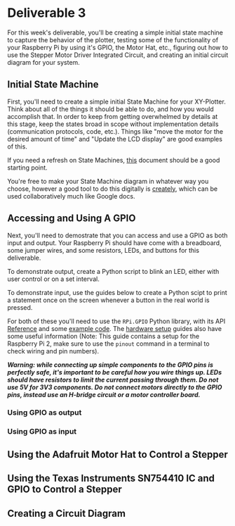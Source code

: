 # Deliverable 3

For this week's deliverable, you'll be creating a simple initial state machine to capture the behavior of the plotter, testing some of the functionality of your Raspberry Pi by using it's GPIO, the Motor Hat, etc., figuring out how to use the Stepper Motor Driver Integrated Circuit, and creating an initial circuit diagram for your system.

## Initial State Machine

First, you'll need to create a simple initial State Machine for your XY-Plotter. Think about all of the things it should be able to do, and how you would accomplish that. In order to keep from getting overwhelmed by details at this stage, keep the states broad in scope without implementation details (communication protocols, code, etc.). Things like "move the motor for the desired amount of time" and "Update the LCD display" are good examples of this.

If you need a refresh on State Machines, [this](http://people.cs.vt.edu/~kafura/ComputationalThinking/Class-Notes/FSM.pdf) document should be a good starting point. 

You're free to make your State Machine diagram in whatever way you choose, however a good tool to do this digitally is [creately](https://creately.com/lp/state-machine-diagram-tool/), which can be used collaboratively much like Google docs.

## Accessing and Using A GPIO

Next, you'll need to demostrate that you can access and use a GPIO as both input and output. Your Raspberry Pi should have come with a breadboard, some jumper wires, and some resistors, LEDs, and buttons for this deliverable.

To demonstrate output, create a Python script to blink an LED, either with user control or on a set interval.

To demonstrate input, use the guides below to create a Python scipt to print a statement once on the screen whenever a button in the real world is pressed.

For both of these you'll need to use the `RPi.GPIO` Python library, with its API [Reference](https://learn.sparkfun.com/tutorials/raspberry-gpio/python-rpigpio-api) and some [example code](https://learn.sparkfun.com/tutorials/raspberry-gpio/python-rpigpio-example). The [hardware setup](https://learn.sparkfun.com/tutorials/raspberry-gpio/hardware-setup) guides also have some useful information (Note: This guide contains a setup for the Raspberry Pi 2, make sure to use the `pinout` command in a terminal to check wiring and pin numbers).

***Warning: while connecting up simple components to the GPIO pins is perfectly safe, it's important to be careful how you wire things up. LEDs should have resistors to limit the current passing through them. Do not use 5V for 3V3 components. Do not connect motors directly to the GPIO pins, instead use an H-bridge circuit or a motor controller board.***

### Using GPIO as output



### Using GPIO as input



## Using the Adafruit Motor Hat to Control a Stepper

## Using the Texas Instruments SN754410 IC and GPIO to Control a Stepper

## Creating a Circuit Diagram